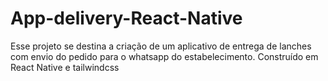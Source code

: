 # App-delivery-React-Native
Esse projeto se destina a criação de um aplicativo de entrega de lanches com envio do pedido para o whatsapp do estabelecimento. Construído em React Native e tailwindcss
